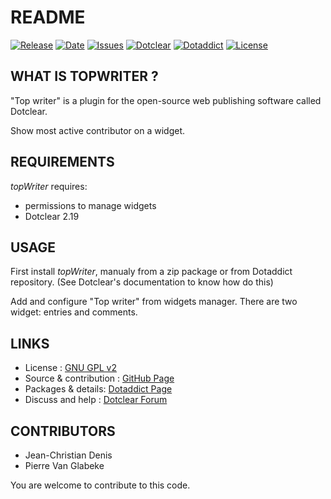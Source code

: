 # README

[![Release](https://img.shields.io/github/v/release/JcDenis/topWriter)](https://github.com/JcDenis/topWriter/releases)
[![Date](https://img.shields.io/github/release-date/JcDenis/topWriter)](https://github.com/JcDenis/topWriter/releases)
[![Issues](https://img.shields.io/github/issues/JcDenis/topWriter)](https://github.com/JcDenis/topWriter/issues)
[![Dotclear](https://img.shields.io/badge/dotclear-v2.19-blue.svg)](https://fr.dotclear.org/download)
[![Dotaddict](https://img.shields.io/badge/dotaddict-official-green.svg)](https://plugins.dotaddict.org/dc2/details/topWriter)
[![License](https://img.shields.io/github/license/JcDenis/topWriter)](https://github.com/JcDenis/topWriter/blob/master/LICENSE)

## WHAT IS TOPWRITER ?

"Top writer" is a plugin for the open-source 
web publishing software called Dotclear.

Show most active contributor on a widget.

## REQUIREMENTS

_topWriter_ requires: 

 * permissions to manage widgets
 * Dotclear 2.19

## USAGE

First install _topWriter_, manualy from a zip package or from 
Dotaddict repository. (See Dotclear's documentation to know how do this)

Add and configure "Top writer" from widgets manager.
There are two widget: entries and comments.

## LINKS

 * License : [GNU GPL v2](https://www.gnu.org/licenses/old-licenses/lgpl-2.0.html)
 * Source & contribution : [GitHub Page](https://github.com/JcDenis/topWriter)
 * Packages & details:  [Dotaddict Page](https://plugins.dotaddict.org/dc2/details/topWriter)
 * Discuss and help : [Dotclear Forum](http://forum.dotclear.org/viewtopic.php?pid=333002#p333002)

## CONTRIBUTORS

 * Jean-Christian Denis
 * Pierre Van Glabeke

 You are welcome to contribute to this code.